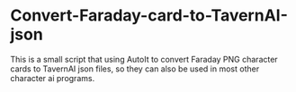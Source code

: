 # Convert-Faraday-card-to-TavernAI-json
This is a small script that using AutoIt to convert Faraday PNG character cards to TavernAI json files, so they can also be used in most other character ai programs.
